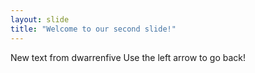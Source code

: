 ```yaml
---
layout: slide
title: "Welcome to our second slide!"
---
```

New text from dwarrenfive
Use the left arrow to go back!
